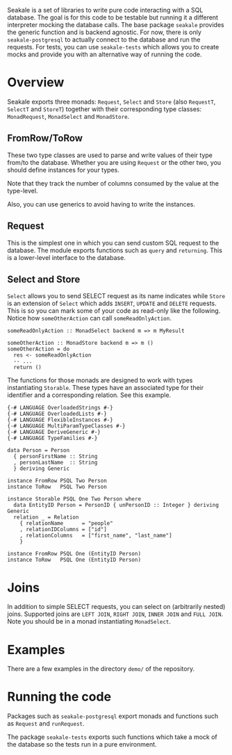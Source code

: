 Seakale is a set of libraries to write pure code interacting with a SQL
database. The goal is for this code to be testable but running it a different
interpreter mocking the database calls. The base package `seakale` provides the
generic function and is backend agnostic. For now, there is only
`seakale-postgresql` to actually connect to the database and run the requests.
For tests, you can use `seakale-tests` which allows you to create mocks and
provide you with an alternative way of running the code.

# Overview

Seakale exports three monads: `Request`, `Select` and `Store` (also `RequestT`,
`SelectT` and `StoreT`) together with their corresponding type classes:
`MonadRequest`, `MonadSelect` and `MonadStore`.

## FromRow/ToRow

These two type classes are used to parse and write values of their type from/to
the database. Whether you are using `Request` or the other two, you should
define instances for your types.

Note that they track the number of columns consumed by the value at the
type-level.

Also, you can use generics to avoid having to write the instances.

## Request

This is the simplest one in which you can send custom SQL request to the
database. The module exports functions such as `query` and `returning`. This is
a lower-level interface to the database.

## Select and Store

`Select` allows you to send SELECT request as its name indicates while `Store`
is an extension of `Select` which adds `INSERT`, `UPDATE` and `DELETE` requests.
This is so you can mark some of your code as read-only like the following.
Notice how `someOtherAction` can call `someReadOnlyAction`.

```
someReadOnlyAction :: MonadSelect backend m => m MyResult

someOtherAction :: MonadStore backend m => m ()
someOtherAction = do
  res <- someReadOnlyAction
  -- ...
  return ()
```

The functions for those monads are designed to work with types instantiating
`Storable`. These types have an associated type for their identifier and a
corresponding relation. See this example.

```
{-# LANGUAGE OverloadedStrings #-}
{-# LANGUAGE OverloadedLists #-}
{-# LANGUAGE FlexibleInstances #-}
{-# LANGUAGE MultiParamTypeClasses #-}
{-# LANGUAGE DeriveGeneric #-}
{-# LANGUAGE TypeFamilies #-}

data Person = Person
  { personFirstName :: String
  , personLastName  :: String
  } deriving Generic

instance FromRow PSQL Two Person
instance ToRow   PSQL Two Person

instance Storable PSQL One Two Person where
  data EntityID Person = PersonID { unPersonID :: Integer } deriving Generic
  relation _ = Relation
    { relationName      = "people"
    , relationIDColumns = ["id"]
    , relationColumns   = ["first_name", "last_name"]
    }

instance FromRow PSQL One (EntityID Person)
instance ToRow   PSQL One (EntityID Person)
```

# Joins

In addition to simple SELECT requests, you can select on (arbitrarily nested)
joins. Supported joins are `LEFT JOIN`, `RIGHT JOIN`, `INNER JOIN` and
`FULL JOIN`. Note you should be in a monad instantiating `MonadSelect`.

# Examples

There are a few examples in the directory `demo/` of the repository.

# Running the code

Packages such as `seakale-postgresql` export monads and functions such as
`Request` and `runRequest`.

The package `seakale-tests` exports such functions which take a mock of the
database so the tests run in a pure environment.
